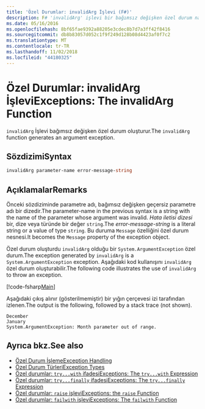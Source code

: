 ```yaml
---
title: 'Özel Durumlar: invalidArg İşlevi (F#)'
description: F# 'invalidArg' işlevi bir bağımsız değişken özel durum nasıl oluşturur? öğrenin.
ms.date: 05/16/2016
ms.openlocfilehash: 8bf65fae9392a88205e3cdec8b7d7a3ff42f8416
ms.sourcegitcommit: db8b83057d052c1f9f249d128b08d4423af0f7c2
ms.translationtype: MT
ms.contentlocale: tr-TR
ms.lasthandoff: 11/02/2018
ms.locfileid: "44180325"
---
```

# <a name="exceptions-the-invalidarg-function"></a><span data-ttu-id="33b18-103">Özel Durumlar: invalidArg İşlevi</span><span class="sxs-lookup"><span data-stu-id="33b18-103">Exceptions: The invalidArg Function</span></span>

<span data-ttu-id="33b18-104">`invalidArg` İşlevi bağımsız değişken özel durum oluşturur.</span><span class="sxs-lookup"><span data-stu-id="33b18-104">The `invalidArg` function generates an argument exception.</span></span>

## <a name="syntax"></a><span data-ttu-id="33b18-105">Sözdizimi</span><span class="sxs-lookup"><span data-stu-id="33b18-105">Syntax</span></span>

```fsharp
invalidArg parameter-name error-message-string
```

## <a name="remarks"></a><span data-ttu-id="33b18-106">Açıklamalar</span><span class="sxs-lookup"><span data-stu-id="33b18-106">Remarks</span></span>

<span data-ttu-id="33b18-107">Önceki sözdiziminde parametre adı, bağımsız değişken geçersiz parametre adı bir dizedir.</span><span class="sxs-lookup"><span data-stu-id="33b18-107">The parameter-name in the previous syntax is a string with the name of the parameter whose argument was invalid.</span></span> <span data-ttu-id="33b18-108">*Hata iletisi dizesi* bir, dize veya türünde bir değer `string`.</span><span class="sxs-lookup"><span data-stu-id="33b18-108">The *error-message-string* is a literal string or a value of type `string`.</span></span> <span data-ttu-id="33b18-109">Bu duruma `Message` özelliğini özel durum nesnesi.</span><span class="sxs-lookup"><span data-stu-id="33b18-109">It becomes the `Message` property of the exception object.</span></span>

<span data-ttu-id="33b18-110">Özel durum oluşturdu `invalidArg` olduğu bir `System.ArgumentException` özel durum.</span><span class="sxs-lookup"><span data-stu-id="33b18-110">The exception generated by `invalidArg` is a `System.ArgumentException` exception.</span></span> <span data-ttu-id="33b18-111">Aşağıdaki kod kullanışını `invalidArg` özel durum oluşturabilir.</span><span class="sxs-lookup"><span data-stu-id="33b18-111">The following code illustrates the use of `invalidArg` to throw an exception.</span></span>

[!code-fsharp[Main](../../../../samples/snippets/fsharp/lang-ref-2/snippet6101.fs)]

<span data-ttu-id="33b18-112">Aşağıdaki çıkış alınır (gösterilmemiştir) bir yığın çerçevesi izi tarafından izlenen.</span><span class="sxs-lookup"><span data-stu-id="33b18-112">The output is the following, followed by a stack trace (not shown).</span></span>

```
December
January
System.ArgumentException: Month parameter out of range.
```

## <a name="see-also"></a><span data-ttu-id="33b18-113">Ayrıca bkz.</span><span class="sxs-lookup"><span data-stu-id="33b18-113">See also</span></span>

- [<span data-ttu-id="33b18-114">Özel Durum İşleme</span><span class="sxs-lookup"><span data-stu-id="33b18-114">Exception Handling</span></span>](index.md)
- [<span data-ttu-id="33b18-115">Özel Durum Türleri</span><span class="sxs-lookup"><span data-stu-id="33b18-115">Exception Types</span></span>](exception-types.md)
- [<span data-ttu-id="33b18-116">Özel durumlar: `try...with` ifadesi</span><span class="sxs-lookup"><span data-stu-id="33b18-116">Exceptions: The `try...with` Expression</span></span>](the-try-with-expression.md)
- [<span data-ttu-id="33b18-117">Özel durumlar: `try...finally` ifadesi</span><span class="sxs-lookup"><span data-stu-id="33b18-117">Exceptions: The `try...finally` Expression</span></span>](the-try-finally-expression.md)
- [<span data-ttu-id="33b18-118">Özel durumlar: `raise` işlevi</span><span class="sxs-lookup"><span data-stu-id="33b18-118">Exceptions: the `raise` Function</span></span>](the-raise-function.md)
- [<span data-ttu-id="33b18-119">Özel durumlar: `failwith` işlevi</span><span class="sxs-lookup"><span data-stu-id="33b18-119">Exceptions: The `failwith` Function</span></span>](the-failwith-function.md)

